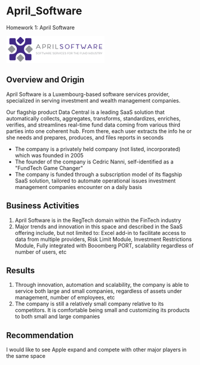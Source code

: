 # April_Software
Homework 1: April Software

![April Logo](April_Software_Logo.png)

## Overview and Origin

April Software is a Luxembourg-based software services provider, specialized in serving investment and wealth management companies.

Our flagship product Data Central is a leading SaaS solution that automatically collects, aggregates, transforms, standardizes, enriches, verifies, and streamlines real-time fund data coming from various third parties into one coherent hub. From there, each user extracts the info he or she needs and prepares, produces, and files reports in seconds

* The company is a privately held company (not listed, incorporated) which was founded in 2005
* The founder of the company is Cedric Nanni, self-identified as a "FundTech Game Changer"
* The company is funded through a subscription model of its flagship SaaS solution, tailored to automate operational issues investment management companies encounter on a daily basis

## Business Activities
1. April Software is in the RegTech domain within the FinTech industry
2. Major trends and innovation in this space and described in the SaaS offering include, but not limited to: Excel add-in to facilitate access to data from multiple providers, Risk Limit Module, Investment Restrictions Module, Fully integrated with Booomberg PORT, scalability regardless of number of users, etc

## Results
1. Through innovation, automation and scalability, the company is able to service both large and small companies, regardless of assets under management, number of employees, etc
2. The company is still a relatively small company relative to its competitors. It is comfortable being small and customizing its products to both small and large companies

## Recommendation
I would like to see Apple expand and compete with other major players in the same space


